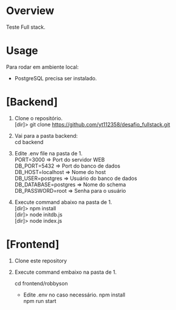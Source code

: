 # Overview

Teste Full stack.

# Usage
Para rodar em ambiente local:

* PostgreSQL precisa ser instalado.

# [Backend]
1. Clone o repositório.<br/>
	[dir]> git clone https://github.com/yt112358/desafio_fullstack.git

2. Vai para a pasta backend: <br/>
  cd backend
  
3. Edite .env file na pasta de 1.<br/>
	PORT=3000             => Port do servidor WEB<br/>
	DB_PORT=5432          => Port do banco de dados<br/>
	DB_HOST=localhost     => Nome do host<br/>
	DB_USER=postgres      => Usuário do banco de dados<br/>
	DB_DATABASE=postgres  => Nome do schema<br/>
	DB_PASSWORD=root      => Senha para o usuário<br/>
  
4. Execute command abaixo na pasta de 1.<br/>
	[dir]> npm install<br/>
	[dir]> node initdb.js<br/>
	[dir]> node index.js<br/>
  
<p/>

# [Frontend]
1. Clone este repository
3. Execute command embaixo na pasta de 1.

  	cd frontend/robbyson<br/>
	* Edite .env no caso necessário.
  	npm install<br/>
  	npm run start
